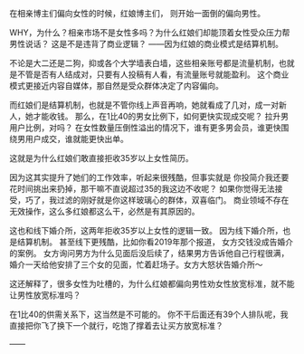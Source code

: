 在相亲博主们偏向女性的时候，红娘博主们，
则开始一面倒的偏向男性。

WHY，为什么？相亲市场不是女性多吗？为什么红娘们却能顶着女性受众压力帮男性说话？
这是不是违背了商业逻辑？
——因为红娘的商业模式是结算机制。

不论是大二还是二狗，抑或各个大学墙表白墙，这些相亲账号都是流量机制，也就是不管是否有人结成对，只要有人投稿有人看，有流量账号就能盈利。
这个商业模式更接近内容自媒体，那自然是受众群体决定了内容偏向。

而红娘们是结算机制，也就是不管你线上声音再响，她就看成了几对，成一对新人，她才能收钱。
那么，在1比40的男女比例下，如何更快实现成交呢？
拉升男用户比例，对吗？
在女性数量压倒性溢出的情况下，谁有更多男会员，谁更快围绕男用户成交，谁就能更快出单。

这就是为什么红娘们敢直接拒收35岁以上女性简历。

因为这其实提升了她们的工作效率，听起来很残酷，但事实就是
你投简介我还要花时间挑出来扔掉，那干嘛不直说超过35的我这边不收呢？
如果你觉得无法接受，巧了，我过滤的刚好就是你这样玻璃心的群体，双喜临门。
商业领域不存在无效操作，这么多红娘都这么干，必然是有其原因的。

这也和线下婚介所，这两年拒收35岁以上女性的逻辑一致。
因为线下婚介所，也是结算机制。
甚至线下更残酷，比如你看2019年那个报道，
女方交钱没成告婚介的案例。
女方询问男方为什么见面后没后续了，结果男方告诉他自己行程很满，婚介一天给他安排了三个女的见面，忙着赶场子。女方大怒状告婚介所～

这还解释了，很多女性为吐槽的，为什么红娘都偏向男性劝女性放宽标准，就不能让男性放宽标准吗？

在1比40的供需关系下，这当然是不可能的。
你不干后面还有39个人排队呢，我直接把你飞了换下一个就行，吃饱了撑着去让买方放宽标准？

——

